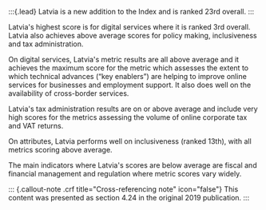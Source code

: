 :::{.lead}
Latvia is a new addition to the Index and is ranked 23rd overall.
:::

Latvia's highest score is for digital services where it is ranked 3rd overall.
Latvia also achieves above average scores for policy making, inclusiveness and
tax administration.

On digital services, Latvia's metric results are all above average and it
achieves the maximum score for the metric which assesses the extent to which
technical advances (“key enablers”) are helping to improve online services for
businesses and employment support. It also does well on the availability of
cross-border services.

Latvia's tax administration results are on or above average and include very
high scores for the metrics assessing the volume of online corporate tax and
VAT returns.

On attributes, Latvia performs well on inclusiveness (ranked 13th), with all
metrics scoring above average.

The main indicators where Latvia's scores are below average are fiscal and
financial management and regulation where metric scores vary widely.

::: {.callout-note .crf title="Cross-referencing note" icon="false"}
This content was presented as section 4.24 in the original 2019 publication.
:::
